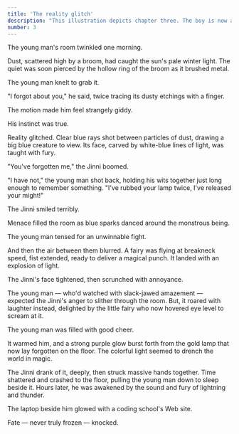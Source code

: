```yaml
---
title: 'The reality glitch'
description: "This illustration depicts chapter three. The boy is now a young man. He stands at at the top of the illustration, just off center, facing the audience. A window is open behind him. Light gleams through it. The young man wears rectangular glasses, a forrest green sweater, and blue jeans. His mouth hangs open, a shocked smile spreading across it, as an impossible scene plays out in front of him. The audience looks into the room from and sees some of what the young man can't. The gigantic blue head of a Jinni with pointy ears and features that consist of thick blue strokes of light fills the right of the room. It's impossibly large, the size of magic. The Jinni's eyes and mouth are pinched in circles, an astonished reaction to the pinprick of pain that's just been inflicted on him by a marauding fairy. Her fist is clenched, a glowing ball of fairy dust still hanging where it struck the Jinni's nose moments before. Her other arm is pulled back, curving sharply at the elbow. She's channeled all the energy of her ferocious entrance into her fist. Her torso is still parallel to the floor, her left leg stretched out behind her, her right one tucked beneath her body, and a long dangling pink-and-purple diamond earring trails after her. Glowing metallic blue eyes stare into the Jinni's as her mouth hangs open in furious exasperation at the need to protect her young friend. She's wearing her favorite outfit, a white dress and purple leggings. The young man's full-sized bed stands on the floor beneath her, his MacBook open on top of it. An incredible scene indeed."
number: 3
---
```


The young man's room twinkled one morning.

Dust, scattered high by a broom, had caught the sun's pale winter light. The quiet was soon pierced by the hollow ring of the broom as it brushed metal. 

The young man knelt to grab it.

"I forgot about you," he said, twice tracing its dusty etchings with a finger. 

The motion made him feel strangely giddy.

His instinct was true.  

Reality glitched. Clear blue rays shot between particles of dust, drawing a big blue creature to view. Its face, carved by white-blue lines of light, was taught with fury. 

"You've forgotten me," the Jinni boomed. 

"I have not," the young man shot back, holding his wits together just long enough to remember something. "I've rubbed your lamp twice, I've released your might!" 

The Jinni smiled terribly. 

Menace filled the room as blue sparks danced around the monstrous being. 

The young man tensed for an unwinnable fight.

And then the air between them blurred. A fairy was flying at breakneck speed, fist extended, ready to deliver a magical punch. It landed with an explosion of light. 

The Jinni's face tightened, then scrunched with annoyance. 

The young man — who'd watched with slack-jawed amazement — expected the Jinni's anger to slither through the room. But, it roared with laughter instead, delighted by the little fairy who now hovered eye level to scream at it. 

The young man was filled with good cheer. 

It warmed him, and a strong purple glow burst forth from the gold lamp that now lay forgotten on the floor. The colorful light seemed to drench the world in magic.

The Jinni drank of it, deeply, then struck massive hands together. Time shattered and crashed to the floor, pulling the young man down to sleep beside it. Hours later, he was awakened by the sound and fury of lightning and thunder. 

The laptop beside him glowed with a coding school's Web site.

Fate — never truly frozen — knocked.

